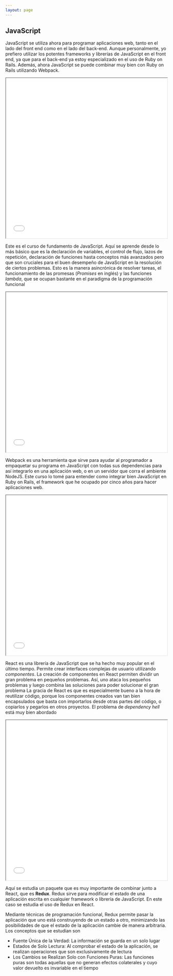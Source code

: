 ```yaml
---
layout: page
---
```

<h2>JavaScript</h2>

<p>JavaScript se utiliza ahora para programar aplicaciones web, tanto en el lado del front end como en el lado del back-end.
Aunque personalmente, yo prefiero utilizar los potentes frameworks y librerías de JavaScript en el front end, ya que
para el back-end ya estoy especializado en el uso de Ruby on Rails. Además, ahora JavaScript se puede combinar muy bien
con Ruby on Rails utilizando Webpack.</p>

<iframe src="/assets/img/diplomas/platzi/diploma-fundamentos-javascript.pdf" width="100%" height="500px"></iframe>
<p>Este es el curso de fundamento de JavaScript. Aquí se aprende desde lo más básico que es la declaración de variables,
el control de flujo, lazos de repetición, declaración de funciones hasta conceptos más avanzados pero que son cruciales
para el buen desempeño de JavaScript en la resolución de ciertos problemas. Esto es la manera asincrónica de resolver tareas,
el funcionamiento de las promesas (<i>Promises</i> en inglés) y las funciones <i>lambda</i>, que se ocupan bastante
en el paradigma de la programación funcional</p>
<iframe src="/assets/img/diplomas/platzi/diploma-webpack.pdf" width="100%" height="500px"></iframe>
<p>Webpack es una herramienta que sirve para ayudar al programador a empaquetar su programa en JavaScript con todas
sus dependencias para así integrarlo en una aplicación web, o en un servidor que corra el ambiente NodeJS.
Este curso lo tomé para entender como integrar bien JavaScript en Ruby on Rails, el framework que he ocupado por
cinco años para hacer aplicaciones web.</p>
<iframe src="/assets/img/diplomas/platzi/diploma-react.pdf" width="100%" height="500px"></iframe>
<p>React es una librería de JavaScript que se ha hecho muy popular en el último tiempo. Permite crear interfaces
complejas de usuario utilizando <i>componentes</i>. La creación de componentes en React permiten dividir un gran problema
en pequeños problemas. Así, uno ataca los pequeños problemas y luego combina las soluciones para poder solucionar el gran problema
La gracia de React es que es especialmente bueno a la hora de reutilizar código, porque los componentes creados
van tan bien encapsulados que basta con importarlos desde otras partes del código, o copiarlos y pegarlos en otros proyectos.
El problema de <i>dependency hell</i> está muy bien abordado</p>
<iframe src="/assets/img/diplomas/platzi/diploma-react-router-redux.pdf" width="100%" height="500px"></iframe>
<p>Aquí se estudia un paquete que es muy importante de combinar junto a React, que es <strong>Redux</strong>.
Redux sirve para modificar el estado de una aplicación escrita en cualquier framework o librería de JavaScript. En este caso 
se estudia el uso de Redux en React.</p>
<p>Mediante técnicas de programación funcional, Redux permite pasar la aplicación que uno está construyendo de un estado a otro,
minimizando las posibilidades de que el estado de la aplicación cambie de manera arbitraria. Los conceptos que se estudian son</p>
<ul>
  <li>Fuente Única de la Verdad: La información se guarda en un solo lugar</li>
  <li>Estados de Solo Lectura: Al comprobar el estado de la aplicación, se realizan operaciones que son exclusivamente de lectura</li>
  <li>Los Cambios se Realizan Solo con Funciones Puras: Las funciones puras son todas aquellas que no generan efectos colaterales
  y cuyo valor devuelto es invariable en el tiempo</li>
</ul>
